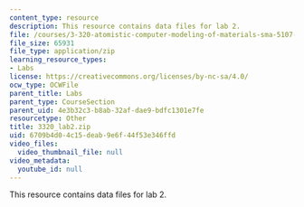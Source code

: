 ```yaml
---
content_type: resource
description: This resource contains data files for lab 2.
file: /courses/3-320-atomistic-computer-modeling-of-materials-sma-5107-spring-2005/6709b4d04c15deab9e6f44f53e346ffd_3320_lab2.zip
file_size: 65931
file_type: application/zip
learning_resource_types:
- Labs
license: https://creativecommons.org/licenses/by-nc-sa/4.0/
ocw_type: OCWFile
parent_title: Labs
parent_type: CourseSection
parent_uid: 4e3b32c3-b8ab-32af-dae9-bdfc1301e7fe
resourcetype: Other
title: 3320_lab2.zip
uid: 6709b4d0-4c15-deab-9e6f-44f53e346ffd
video_files:
  video_thumbnail_file: null
video_metadata:
  youtube_id: null
---
```

This resource contains data files for lab 2.